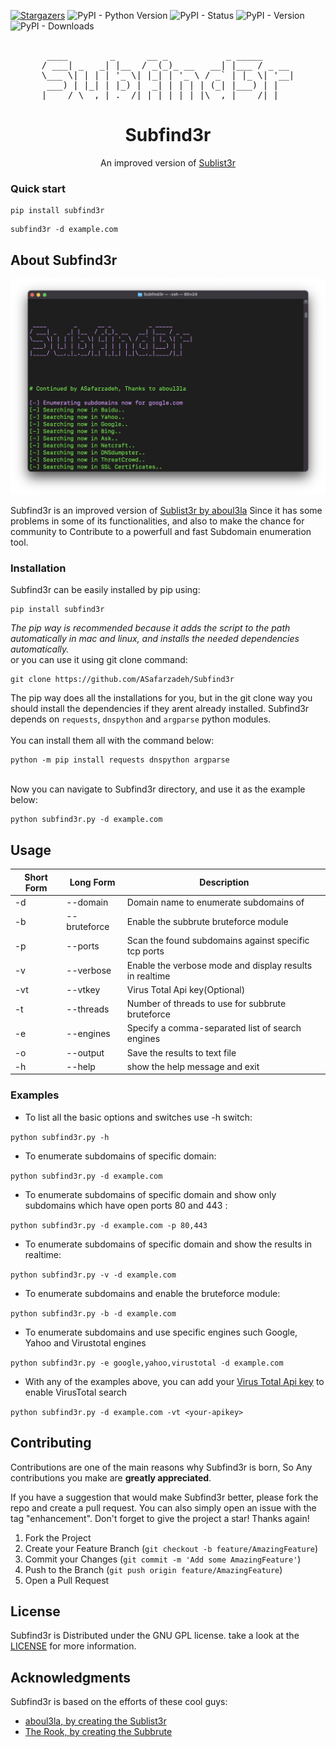 [![Stargazers][stars-shield]][stars-url]
![PyPI - Python Version](https://img.shields.io/pypi/pyversions/Subfind3r?style=for-the-badge)
![PyPI - Status](https://img.shields.io/pypi/status/subfind3r?style=for-the-badge)
![PyPI - Version](https://img.shields.io/pypi/v/subfind3r?style=for-the-badge)
![PyPI - Downloads](https://img.shields.io/pypi/dm/subfind3r?style=for-the-badge)
<br>


<div align="center">
<pre>                                                                                              
 ____        _      __ _           _ _____      
/ ___| _   _| |__  / _(_)_ __   __| |___ / _ __ 
\___ \| | | | '_ \| |_| | '_ \ / _` | |_ \| '__|
 ___) | |_| | |_) |  _| | | | | (_| |___) | |   
|____/ \__,_|_.__/|_| |_|_| |_|\__,_|____/|_|   </pre>
  <h1 align="center">Subfind3r</h1>

  <p align="center">
    An improved version of <a href="https://github.com/aboul3la/Sublist3r">Sublist3r</a>
    <br>
  </p>
</div>



### Quick start
```
pip install subfind3r
```
```
subfind3r -d example.com
```

## About Subfind3r

![ScreenShot](https://github.com/ASafarzadeh/Subfind3r/blob/main/demo.png?raw=true)


Subfind3r is an improved version of [Sublist3r by aboul3la](https://github.com/aboul3la/Sublist3r) Since it has some problems in some of its functionalities, and also to make the chance for community to Contribute to a powerfull and fast Subdomain enumeration tool.


### Installation

Subfind3r can be easily installed by pip using:
```
pip install subfind3r
```
*The pip way is recommended because it adds the script to the path automatically in mac and linux, and installs the needed dependencies automatically.*
<br>
or you can use it using git clone command:

```
git clone https://github.com/ASafarzadeh/Subfind3r
```
The pip way does all the installations for you, but in the git clone way you should install the dependencies if they arent already installed. Subfind3r depends on `requests`, `dnspython` and `argparse` python modules.<br><br>
You can install them all with the command below:
```
python -m pip install requests dnspython argparse
```
<br>Now you can navigate to Subfind3r directory, and use it as the example below:
```
python subfind3r.py -d example.com
```



<!-- USAGE EXAMPLES -->
## Usage

Short Form    | Long Form     | Description
------------- | ------------- |-------------
-d            | --domain      | Domain name to enumerate subdomains of
-b            | --bruteforce  | Enable the subbrute bruteforce module
-p            | --ports       | Scan the found subdomains against specific tcp ports
-v            | --verbose     | Enable the verbose mode and display results in realtime
-vt           | --vtkey       | Virus Total Api key(Optional)
-t            | --threads     | Number of threads to use for subbrute bruteforce
-e            | --engines     | Specify a comma-separated list of search engines
-o            | --output      | Save the results to text file
-h            | --help        | show the help message and exit

### Examples

* To list all the basic options and switches use -h switch:

```python subfind3r.py -h```

* To enumerate subdomains of specific domain:

``python subfind3r.py -d example.com``

* To enumerate subdomains of specific domain and show only subdomains which have open ports 80 and 443 :

``python subfind3r.py -d example.com -p 80,443``

* To enumerate subdomains of specific domain and show the results in realtime:

``python subfind3r.py -v -d example.com``

* To enumerate subdomains and enable the bruteforce module:

``python subfind3r.py -b -d example.com``

* To enumerate subdomains and use specific engines such Google, Yahoo and Virustotal engines

``python subfind3r.py -e google,yahoo,virustotal -d example.com``

* With any of the examples above, you can add your <a href="https://www.virustotal.com/">Virus Total Api key</a> to enable VirusTotal search

``python subfind3r.py -d example.com -vt <your-apikey>``


<!-- CONTRIBUTING -->
## Contributing

Contributions are one of the main reasons why Subfind3r is born, So Any contributions you make are **greatly appreciated**.

If you have a suggestion that would make Subfind3r better, please fork the repo and create a pull request. You can also simply open an issue with the tag "enhancement".
Don't forget to give the project a star! Thanks again!

1. Fork the Project
2. Create your Feature Branch (`git checkout -b feature/AmazingFeature`)
3. Commit your Changes (`git commit -m 'Add some AmazingFeature'`)
4. Push to the Branch (`git push origin feature/AmazingFeature`)
5. Open a Pull Request

<!-- LICENSE -->
## License

Subfind3r is Distributed under the GNU GPL license. take a look at the [LICENSE](https://github.com/ASafarzadeh/Subfind3r/blob/master/LICENSE) for more information.


<!-- ACKNOWLEDGMENTS -->
## Acknowledgments

Subfind3r is based on the efforts of these cool guys:
* [aboul3la, by creating the Sublist3r](https://github.com/aboul3la/Sublist3r)
* [The Rook, by creating the Subbrute](https://github.com/TheRook/subbrute)


<!-- MARKDOWN LINKS & IMAGES -->
[contributors-shield]: https://img.shields.io/github/contributors/ASafarzadeh/Subfind3r.svg?style=for-the-badge
[contributors-url]: https://github.com/ASafarzadeh/Subfind3r/graphs/contributors
[forks-shield]: https://img.shields.io/github/forks/ASafarzadeh/Subfind3r.svg?style=for-the-badge
[forks-url]: https://github.com/ASafarzadeh/Subfind3r/network/members
[stars-shield]: https://img.shields.io/github/stars/ASafarzadeh/Subfind3r.svg?style=for-the-badge
[stars-url]: https://github.com/ASafarzadeh/Subfind3r/stargazers
[issues-shield]: https://img.shields.io/github/issues/ASafarzadeh/Subfind3r.svg?style=for-the-badge
[issues-url]: https://github.com/ASafarzadeh/Subfind3r/issues
[license-shield]: https://img.shields.io/github/license/ASafarzadeh/Subfind3r.svg?style=for-the-badge
[license-url]: https://github.com/ASafarzadeh/Subfind3r/blob/master/LICENSE.txt
